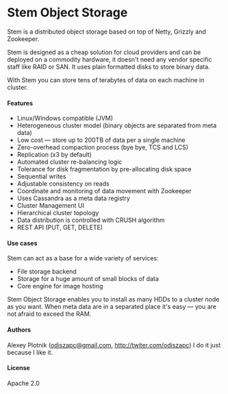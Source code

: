 # Stem Object Storage

Stem is a distributed object storage based on top of Netty, Grizzly and Zookeeper.

Stem is designed as a cheap solution for cloud providers and can be deployed on a commodity hardware, it doesn't need any vendor specific staff like RAID or SAN. It uses plain formatted disks to store binary data.

With Stem you can store tens of terabytes of data on each machine in cluster.

#### Features
- Linux/Windows compatible (JVM)
- Heterogeneous cluster model (binary objects are separated from meta data)
- Low cost — store up to 200TB of data per a single machine
- Zero-overhead compaction process (bye bye, TCS and LCS)
- Replication (x3 by default)
- Automated cluster re-balancing logic
- Tolerance for disk fragmentation by pre-allocating disk space
- Sequential writes
- Adjustable consistency on reads
- Coordinate and monitoring of data movement with Zookeeper
- Uses Cassandra as a  meta data registry
- Cluster Management UI
- Hierarchical cluster topology
- Data distribution is controlled with CRUSH algorithm
- REST API (PUT, GET, DELETE)

#### Use cases
Stem can act as a base for a wide variety of services:
- File storage backend
- Storage for a huge amount of small blocks of data
- Core engine for image hosting

Stem Object Storage enables you to install as many HDDs to a cluster node as you want. When meta data are in a separated place it's easy — you are not afraid to exceed the RAM.

#### Authors
Alexey Plotnik (odiszapc@gmail.com, http://twiter.com/odiszapc) I do it just because I like it.

#### License
Apache 2.0
